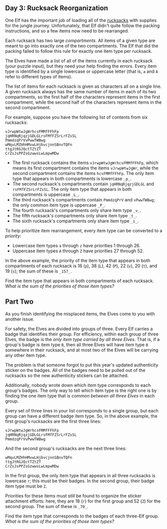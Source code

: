 
## Day 3: Rucksack Reorganization

One Elf has the important job of loading all of the  [rucksacks](https://en.wikipedia.org/wiki/Rucksack)  with supplies for the  jungle  journey. Unfortunately, that Elf didn't quite follow the packing instructions, and so a few items now need to be rearranged.

Each rucksack has two large  _compartments_. All items of a given type are meant to go into exactly one of the two compartments. The Elf that did the packing failed to follow this rule for exactly one item type per rucksack.

The Elves have made a list of all of the items currently in each rucksack (your puzzle input), but they need your help finding the errors. Every item type is identified by a single lowercase or uppercase letter (that is,  `a`  and  `A`  refer to different types of items).

The list of items for each rucksack is given as characters all on a single line. A given rucksack always has the same number of items in each of its two compartments, so the first half of the characters represent items in the first compartment, while the second half of the characters represent items in the second compartment.

For example, suppose you have the following list of contents from six rucksacks:

```
vJrwpWtwJgWrhcsFMMfFFhFp
jqHRNqRjqzjGDLGLrsFMfFZSrLrFZsSL
PmmdzqPrVvPwwTWBwg
wMqvLMZHhHMvwLHjbvcjnnSBnvTQFn
ttgJtRGJQctTZtZT
CrZsJsPPZsGzwwsLwLmpwMDw
```

-   The first rucksack contains the items  `vJrwpWtwJgWrhcsFMMfFFhFp`, which means its first compartment contains the items  `vJrwpWtwJgWr`, while the second compartment contains the items  `hcsFMMfFFhFp`. The only item type that appears in both compartments is lowercase  `_p_`.
-   The second rucksack's compartments contain  `jqHRNqRjqzjGDLGL`  and  `rsFMfFZSrLrFZsSL`. The only item type that appears in both compartments is uppercase  `_L_`.
-   The third rucksack's compartments contain  `PmmdzqPrV`  and  `vPwwTWBwg`; the only common item type is uppercase  `_P_`.
-   The fourth rucksack's compartments only share item type  `_v_`.
-   The fifth rucksack's compartments only share item type  `_t_`.
-   The sixth rucksack's compartments only share item type  `_s_`.

To help prioritize item rearrangement, every item type can be converted to a  _priority_:

-   Lowercase item types  `a`  through  `z`  have priorities 1 through 26.
-   Uppercase item types  `A`  through  `Z`  have priorities 27 through 52.

In the above example, the priority of the item type that appears in both compartments of each rucksack is 16 (`p`), 38 (`L`), 42 (`P`), 22 (`v`), 20 (`t`), and 19 (`s`); the sum of these is  `_157_`.

Find the item type that appears in both compartments of each rucksack.  _What is the sum of the priorities of those item types?_

## Part Two

As you finish identifying the misplaced items, the Elves come to you with another issue.

For safety, the Elves are divided into groups of three. Every Elf carries a badge that identifies their group. For efficiency, within each group of three Elves, the badge is the  _only item type carried by all three Elves_. That is, if a group's badge is item type  `B`, then all three Elves will have item type  `B`  somewhere in their rucksack, and at most two of the Elves will be carrying any other item type.

The problem is that someone forgot to put this year's updated authenticity sticker on the badges. All of the badges need to be pulled out of the rucksacks so the new authenticity stickers can be attached.

Additionally, nobody wrote down which item type corresponds to each group's badges. The only way to tell which item type is the right one is by finding the one item type that is  _common between all three Elves_  in each group.

Every set of three lines in your list corresponds to a single group, but each group can have a different badge item type. So, in the above example, the first group's rucksacks are the first three lines:

```
vJrwpWtwJgWrhcsFMMfFFhFp
jqHRNqRjqzjGDLGLrsFMfFZSrLrFZsSL
PmmdzqPrVvPwwTWBwg
```

And the second group's rucksacks are the next three lines:

```
wMqvLMZHhHMvwLHjbvcjnnSBnvTQFn
ttgJtRGJQctTZtZT
CrZsJsPPZsGzwwsLwLmpwMDw
```

In the first group, the only item type that appears in all three rucksacks is lowercase  `r`; this must be their badges. In the second group, their badge item type must be  `Z`.

Priorities for these items must still be found to organize the sticker attachment efforts: here, they are 18 (`r`) for the first group and 52 (`Z`) for the second group. The sum of these is  `_70_`.

Find the item type that corresponds to the badges of each three-Elf group.  _What is the sum of the priorities of those item types?_
